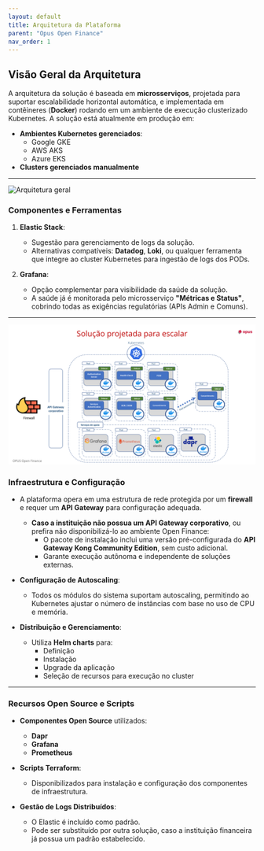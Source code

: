 ```yaml
---
layout: default
title: Arquitetura da Plataforma
parent: "Opus Open Finance"
nav_order: 1
---
```

## Visão Geral da Arquitetura

A arquitetura da solução é baseada em **microsserviços**, projetada para suportar escalabilidade horizontal automática, e implementada em contêineres (**Docker**) rodando em um ambiente de execução clusterizado Kubernetes. A solução está atualmente em produção em:

- **Ambientes Kubernetes gerenciados**:
  - Google GKE
  - AWS AKS
  - Azure EKS
- **Clusters gerenciados manualmente**

---

![Arquitetura geral](./images/visão_geral.png)

### Componentes e Ferramentas

1. **Elastic Stack**:
   - Sugestão para gerenciamento de logs da solução.
   - Alternativas compatíveis: **Datadog**, **Loki**, ou qualquer ferramenta que integre ao cluster Kubernetes para ingestão de logs dos PODs.

2. **Grafana**:
   - Opção complementar para visibilidade da saúde da solução.
   - A saúde já é monitorada pelo microsserviço **"Métricas e Status"**, cobrindo todas as exigências regulatórias (APIs Admin e Comuns).

---

![Arquitetura voltada para escalabilidade](./images/arquitetura_pods.png)

### Infraestrutura e Configuração

- A plataforma opera em uma estrutura de rede protegida por um **firewall** e requer um **API Gateway** para configuração adequada.
  - **Caso a instituição não possua um API Gateway corporativo**, ou prefira não disponibilizá-lo ao ambiente Open Finance:
    - O pacote de instalação inclui uma versão pré-configurada do **API Gateway Kong Community Edition**, sem custo adicional.
    - Garante execução autônoma e independente de soluções externas.

- **Configuração de Autoscaling**:
  - Todos os módulos do sistema suportam autoscaling, permitindo ao Kubernetes ajustar o número de instâncias com base no uso de CPU e memória.

- **Distribuição e Gerenciamento**:
  - Utiliza **Helm charts** para:
    - Definição
    - Instalação
    - Upgrade da aplicação
    - Seleção de recursos para execução no cluster

---

### Recursos Open Source e Scripts

- **Componentes Open Source** utilizados:
  - **Dapr**
  - **Grafana**
  - **Prometheus**

- **Scripts Terraform**:
  - Disponibilizados para instalação e configuração dos componentes de infraestrutura.

- **Gestão de Logs Distribuídos**:
  - O Elastic é incluído como padrão.
  - Pode ser substituído por outra solução, caso a instituição financeira já possua um padrão estabelecido.
